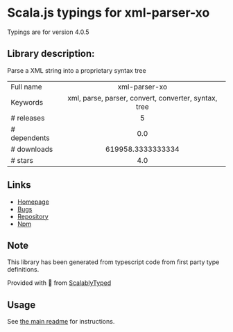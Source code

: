 
# Scala.js typings for xml-parser-xo

Typings are for version 4.0.5

## Library description:
Parse a XML string into a proprietary syntax tree

|                    |                 |
| ------------------ | :-------------: |
| Full name          | xml-parser-xo |
| Keywords           | xml, parse, parser, convert, converter, syntax, tree |
| # releases         | 5 |
| # dependents       | 0.0 |
| # downloads        | 619958.3333333334 |
| # stars            | 4.0 |

## Links
- [Homepage](https://github.com/chrisbottin/xml-parser#readme)
- [Bugs](https://github.com/chrisbottin/xml-parser/issues)
- [Repository](https://github.com/chrisbottin/xml-parser)
- [Npm](https://www.npmjs.com/package/xml-parser-xo)
    


## Note
This library has been generated from typescript code from first party type definitions.

Provided with :purple_heart: from [ScalablyTyped](https://github.com/oyvindberg/ScalablyTyped)

## Usage
See [the main readme](../../readme.md) for instructions.


